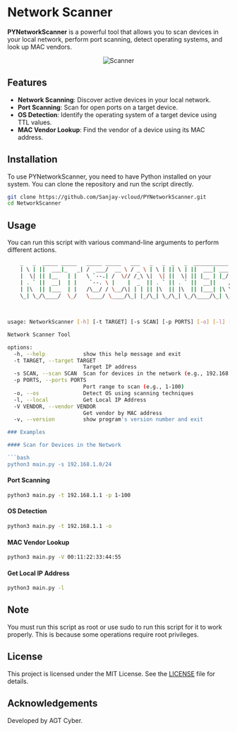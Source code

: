 # Network Scanner

**PYNetworkScanner** is a powerful tool that allows you to scan devices in your local network, perform port scanning, detect operating systems, and look up MAC vendors.

<p align="center">
  <img src="https://img.icons8.com/?size=300&id=9b5wowKIlo9d&format=png&color=000000" alt="Scanner"/>
</p>

## Features

- **Network Scanning**: Discover active devices in your local network.
- **Port Scanning**: Scan for open ports on a target device.
- **OS Detection**: Identify the operating system of a target device using TTL values.
- **MAC Vendor Lookup**: Find the vendor of a device using its MAC address.

## Installation

To use PYNetworkScanner, you need to have Python installed on your system. You can clone the repository and run the script directly.

```bash
git clone https://github.com/Sanjay-vcloud/PYNetworkScanner.git
cd NetworkScanner
```

## Usage

You can run this script with various command-line arguments to perform different actions.

```bash
    _   _  _____ _____   _____ _____   ___   _   _  _   _  ___________ 
    | \ | ||  ___|_   _| /  ___/  __ \ / _ \ | \ | || \ | ||  ___| ___ \
    |  \| || |__   | |   \ `--.| /  \// /_\ \|  \| ||  \| || |__ | |_/ /
    | . ` ||  __|  | |    `--. \ |    |  _  || . ` || . ` ||  __||    / 
    | |\  || |___  | |   /\__/ / \__/\| | | || |\  || |\  || |___| |\ \ 
    \_| \_/\____/  \_/   \____/ \____/\_| |_/\_| \_/\_| \_/\____/\_| \_|
                                                                    
                                                                    
    
usage: NetworkScanner [-h] [-t TARGET] [-s SCAN] [-p PORTS] [-o] [-l] [-V VENDOR] [-v]

Network Scanner Tool

options:
  -h, --help            show this help message and exit
  -t TARGET, --target TARGET
                        Target IP address
  -s SCAN, --scan SCAN  Scan for devices in the network (e.g., 192.168.1.0/24)
  -p PORTS, --ports PORTS
                        Port range to scan (e.g., 1-100)
  -o, --os              Detect OS using scanning techniques
  -l, --local           Get Local IP Address
  -V VENDOR, --vendor VENDOR
                        Get vendor by MAC address
  -v, --version         show program's version number and exit

### Examples

#### Scan for Devices in the Network

```bash
python3 main.py -s 192.168.1.0/24
```

#### Port Scanning

```bash
python3 main.py -t 192.168.1.1 -p 1-100
```

#### OS Detection

```bash
python3 main.py -t 192.168.1.1 -o
```

#### MAC Vendor Lookup

```bash
python3 main.py -V 00:11:22:33:44:55
```

#### Get Local IP Address

```bash
python3 main.py -l
```

## Note
You must run this script as root or use sudo to run this script for it to work properly. This is because some operations require root privileges.

## License

This project is licensed under the MIT License. See the [LICENSE](LICENSE) file for details.

## Acknowledgements

Developed by AGT Cyber.

